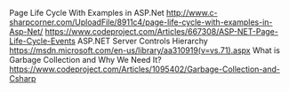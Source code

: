 
Page Life Cycle With Examples in ASP.Net
  http://www.c-sharpcorner.com/UploadFile/8911c4/page-life-cycle-with-examples-in-Asp-Net/
  https://www.codeproject.com/Articles/667308/ASP-NET-Page-Life-Cycle-Events
ASP.NET Server Controls Hierarchy
  https://msdn.microsoft.com/en-us/library/aa310919(v=vs.71).aspx
What is Garbage Collection and Why We Need It?
  https://www.codeproject.com/Articles/1095402/Garbage-Collection-and-Csharp
